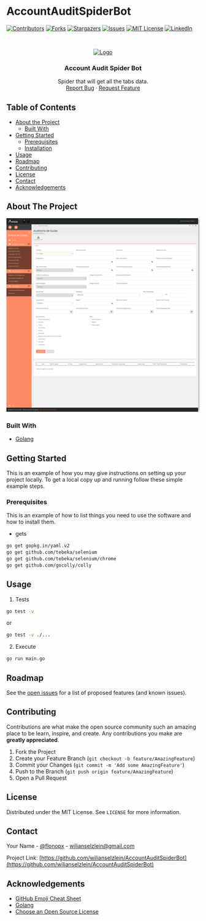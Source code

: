 # AccountAuditSpiderBot

<!--
*** Thanks for checking out this README Template. If you have a suggestion that would
*** make this better, please fork the repo and create a pull request or simply open
*** an issue with the tag "enhancement".
*** Thanks again! Now go create something AMAZING! :D
-->


<!-- PROJECT SHIELDS -->
<!--
*** I'm using markdown "reference style" links for readability.
*** Reference links are enclosed in brackets [ ] instead of parentheses ( ).
*** See the bottom of this document for the declaration of the reference variables
*** for contributors-url, forks-url, etc. This is an optional, concise syntax you may use.
*** https://www.markdownguide.org/basic-syntax/#reference-style-links
-->
[![Contributors][contributors-shield]][contributors-url]
[![Forks][forks-shield]][forks-url]
[![Stargazers][stars-shield]][stars-url]
[![Issues][issues-shield]][issues-url]
[![MIT License][license-shield]][license-url]
[![LinkedIn][linkedin-shield]][linkedin-url]



<!-- PROJECT LOGO -->
<br />
<p align="center">
  <a href="https://github.com/wilianselzlein">
    <img src="https://raw.githubusercontent.com/wilianselzlein/Best-README-Template/master/images/logo.png" alt="Logo" width="80" height="80">
  </a>

  <h3 align="center">Account Audit Spider Bot</h3>

  <p align="center">
    Spider that will get all the tabs data.
    <br />
    <a href="https://github.com/wilianselzlein/AccountAuditSpiderBot/issues">Report Bug</a>
    ·
    <a href="https://github.com/wilianselzlein/AccountAuditSpiderBot/issues">Request Feature</a>
  </p>
</p>



<!-- TABLE OF CONTENTS -->
## Table of Contents

* [About the Project](#about-the-project)
  * [Built With](#built-with)
* [Getting Started](#getting-started)
  * [Prerequisites](#prerequisites)
  * [Installation](#installation)
* [Usage](#usage)
* [Roadmap](#roadmap)
* [Contributing](#contributing)
* [License](#license)
* [Contact](#contact)
* [Acknowledgements](#acknowledgements)



<!-- ABOUT THE PROJECT -->
## About The Project

[![Product Name Screen Shot][product-screenshot]](https://github.com/wilianselzlein/AccountAuditSpiderBot)

### Built With


* [Golang](https://golang.org)



<!-- GETTING STARTED -->
## Getting Started

This is an example of how you may give instructions on setting up your project locally.
To get a local copy up and running follow these simple example steps.

### Prerequisites

This is an example of how to list things you need to use the software and how to install them.
* gets
```sh
go get gopkg.in/yaml.v2
go get github.com/tebeka/selenium
go get github.com/tebeka/selenium/chrome
go get github.com/gocolly/colly
```


<!-- USAGE EXAMPLES -->
## Usage


1. Tests

```sh
go test -v
```
or 

```sh
go test -v ./...
```

2. Execute

```sh
go run main.go
```


<!-- ROADMAP -->
## Roadmap

See the [open issues](https://github.com/wilianselzlein/AccountAuditSpiderBot/issues) for a list of proposed features (and known issues).



<!-- CONTRIBUTING -->
## Contributing

Contributions are what make the open source community such an amazing place to be learn, inspire, and create. Any contributions you make are **greatly appreciated**.

1. Fork the Project
2. Create your Feature Branch (`git checkout -b feature/AmazingFeature`)
3. Commit your Changes (`git commit -m 'Add some AmazingFeature'`)
4. Push to the Branch (`git push origin feature/AmazingFeature`)
5. Open a Pull Request



<!-- LICENSE -->
## License

Distributed under the MIT License. See `LICENSE` for more information.



<!-- CONTACT -->
## Contact

Your Name - [@flonopx](https://twitter.com/flonopx) - wilianselzlein@gmail.com

Project Link: [https://github.com/wilianselzlein/AccountAuditSpiderBot](https://github.com/wilianselzlein/AccountAuditSpiderBot)



<!-- ACKNOWLEDGEMENTS -->
## Acknowledgements
* [GitHub Emoji Cheat Sheet](https://www.webpagefx.com/tools/emoji-cheat-sheet)
* [Golang](https://golang.org/)
* [Choose an Open Source License](https://choosealicense.com)


<!-- MARKDOWN LINKS & IMAGES -->
<!-- https://www.markdownguide.org/basic-syntax/#reference-style-links -->
[contributors-shield]: https://img.shields.io/github/contributors/othneildrew/Best-README-Template.svg?style=flat-square
[contributors-url]: https://github.com/wilianselzlein/AccountAuditSpiderBot/graphs/contributors
[forks-shield]: https://img.shields.io/github/forks/othneildrew/Best-README-Template.svg?style=flat-square
[forks-url]: https://github.com/wilianselzlein/AccountAuditSpiderBot/network/members
[stars-shield]: https://img.shields.io/github/stars/othneildrew/Best-README-Template.svg?style=flat-square
[stars-url]: https://github.com/wilianselzlein/AccountAuditSpiderBot/stargazers
[issues-shield]: https://img.shields.io/github/issues/othneildrew/Best-README-Template.svg?style=flat-square
[issues-url]: https://github.com/wilianselzlein/AccountAuditSpiderBot/issues
[license-shield]: https://img.shields.io/github/license/othneildrew/Best-README-Template.svg?style=flat-square
[license-url]: https://github.com/wilianselzlein/AccountAuditSpiderBot/blob/master/LICENSE.txt
[linkedin-shield]: https://img.shields.io/badge/-LinkedIn-black.svg?style=flat-square&logo=linkedin&colorB=555
[linkedin-url]: https://linkedin.com/in/wilianselzlein
[product-screenshot]: https://github.com/wilianselzlein/AccountAuditSpiderBot/blob/main/data/PrintScreenSpider_2021-07-12%2011:55:03.33709.png?raw=true
